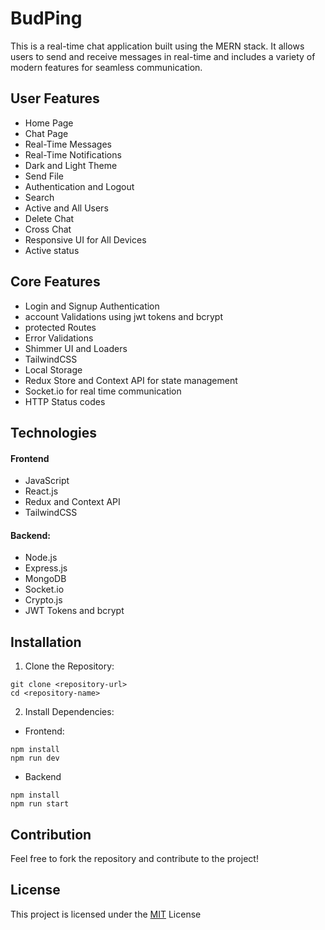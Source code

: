 
# BudPing

This is a real-time chat application built using the MERN stack. It allows users to send and receive messages in real-time and includes a variety of modern features for seamless communication.

## User Features
- Home Page
- Chat Page
- Real-Time Messages
- Real-Time Notifications
- Dark and Light Theme
- Send File
- Authentication and Logout
- Search
- Active and All Users
- Delete Chat
- Cross Chat
- Responsive UI for All Devices
- Active status 

## Core Features
- Login and Signup Authentication
- account Validations using jwt tokens and bcrypt
- protected Routes
- Error Validations
- Shimmer UI and Loaders 
- TailwindCSS
- Local Storage 
- Redux Store and Context API for state management
- Socket.io for real time communication
- HTTP Status codes
## Technologies
#### Frontend
- JavaScript
- React.js
- Redux and Context API
- TailwindCSS

####  Backend:
- Node.js
- Express.js
- MongoDB
- Socket.io
- Crypto.js
- JWT Tokens and bcrypt
## Installation

1. Clone the Repository:
```
git clone <repository-url>
cd <repository-name>

```

2. Install Dependencies:
- Frontend:
```
npm install
npm run dev
```
- Backend
```
npm install
npm run start
```
    
## Contribution
Feel free to fork the repository and contribute to the project!

## License

This project is licensed under the [MIT](https://choosealicense.com/licenses/mit/) License